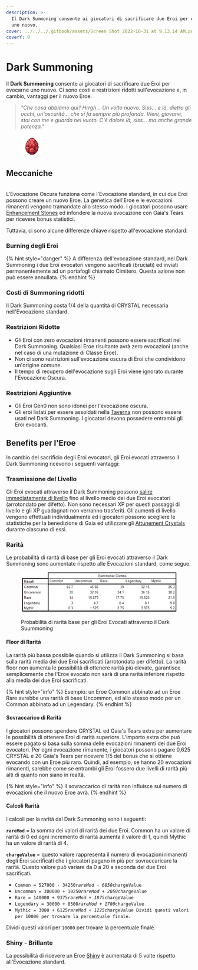 ```yaml
---
description: >-
  Il Dark Summoning consente ai giocatori di sacrificare due Eroi per evocarne
  uno nuovo.
cover: ../../../.gitbook/assets/Screen Shot 2022-10-31 at 9.13.14 AM.png
coverY: 0
---
```


# Dark Summoning

Il **Dark Summoning** consente ai giocatori di sacrificare due Eroi per evocarne uno nuovo. Ci sono costi e restrizioni ridotti sull'evocazione e, in cambio, vantaggi per il nuovo Eroe.

> _"Che cosa abbiamo qui? Hrrgh... Un volto nuovo. Sìss... e là, dietro gli occhi, un'oscurità... che si fa sempre più profonda. Vieni, giovane, stai con me e guarda nel vuoto. C'è dolore là, siss... ma anche grande potenza."_

<figure><img src="../../../.gitbook/assets/dark-crystal.gif" alt=""><figcaption></figcaption></figure>

## Meccaniche

\
L'Evocazione Oscura funziona come l'Evocazione standard, in cui due Eroi possono creare un nuovo Eroe. La genetica dell'Eroe e le evocazioni rimanenti vengono tramandate allo stesso modo. I giocatori possono usare [Enhancement Stones](../../../learn/gameplay/heroes/enhancement-stones.md) ed infondere la nuova evocazione con Gaia's Tears per ricevere bonus statistici.

Tuttavia, ci sono alcune differenze chiave rispetto all'evocazione standard:

### Burning degli Eroi

{% hint style="danger" %}
A differenza dell'evocazione standard, nel Dark Summoning i due Eroi evocatori vengono sacrificati (bruciati) ed inviati permanentemente ad un portafogli chiamato Cimitero. Questa azione non può essere annullata.
{% endhint %}

### Costi di Summoning ridotti

Il Dark Summoning costa 1/4 della quantità di CRYSTAL necessaria nell'Evocazione standard.

### Restrizioni Ridotte

* Gli Eroi con zero evocazioni rimanenti possono essere sacrificati nel Dark Summoning. Qualsiasi Eroe risultante avrà zero evocazioni (anche nel caso di una mutazione di Classe Eroe).
* Non ci sono restrizioni sull'evocazione oscura di Eroi che condividono un'origine comune.
* Il tempo di recupero dell'evocazione sugli Eroi viene ignorato durante l'Evocazione Oscura.

### Restrizioni Aggiuntive

* Gli Eroi Gen0 non sono idonei per l'evocazione oscura.
* Gli eroi listati per essere assoldati nella [Taverna](../../../learn/gameplay/tavern.md) non possono essere usati nel Dark Summoning. I giocatori devono possedere entrambi gli Eroi evocanti.

## Benefits per l'Eroe

In cambio del sacrificio degli Eroi evocatori, gli Eroi evocati attraverso il Dark Summoning ricevono i seguenti vantaggi:

### Trasmissione del Livello

Gli Eroi evocati attraverso il Dark Summoning possono [salire immediatamente di livello](../../../learn/gameplay/heroes/leveling.md) fino al livello medio dei due Eroi evocatori (arrotondato per difetto). Non sono necessari XP per questi passaggi di livello e gli XP guadagnati non verranno trasferiti. Gli aumenti di livello vengono effettuati individualmente ed i giocatori possono scegliere le statistiche per la benedizione di Gaia ed utilizzare gli [Attunement Crystals](../../../learn/gameplay/heroes/attunement-crystal/) durante ciascuno di essi.

### Rarità

Le probabilità di rarità di base per gli Eroi evocati attraverso il Dark Summoning sono aumentate rispetto alle Evocazioni standard, come segue:

<figure><img src="../../../.gitbook/assets/image.png" alt=""><figcaption><p>Probabilità di rarità base per gli Eroi Evocati attraverso il Dark Suummoning</p></figcaption></figure>

#### Floor di Rarità

La rarità più bassa possibile quando si utilizza il Dark Summoning si basa sulla rarità media dei due Eroi sacrificati (arrotondata per difetto). La rarità floor non aumenta le possibilità di ottenere rarità più elevate, garantisce semplicemente che l'Eroe evocato non sarà di una rarità inferiore rispetto alla media dei due Eroi sacrificati.

{% hint style="info" %}
Esempio: un Eroe Common abbinato ad un Eroe Rare avrebbe una rarità di base Uncommon, ed allo stesso modo per un Common abbinato ad un Legendary.
{% endhint %}

#### Sovraccarico di Rarità

I giocatori possono spendere CRYSTAL ed Gaia's Tears extra per aumentare le possibilità di ottenere Eroi di rarità superiore. L'importo extra che può essere pagato si basa sulla somma delle evocazioni rimanenti dei due Eroi evocatori. Per ogni evocazione rimanente, i giocatori possono pagare 0,625 CRYSTAL e 20 Gaia's Tears per ricevere 1/5 del bonus che si ottiene evocando con un Eroe più raro. Quindi, ad esempio, se hanno 20 evocazioni rimanenti, sarebbe come se entrambi gli Eroi fossero due livelli di rarità più alti di quanto non siano in realtà.

{% hint style="info" %}
Il sovraccarico di rarità non influisce sul numero di evocazioni che il nuovo Eroe avrà.
{% endhint %}

#### Calcoli Rarità

I calcoli per la rarità dal Dark Summoning sono i seguenti:

**`rareMod`** = la somma dei valori di rarità dei due Eroi. Common ha un valore di rarità di 0 ed ogni incremento di rarità aumenta il valore di 1, quindi Mythic ha un valore di rarità di 4.&#x20;

**`chargeValue`** = questo valore rappresenta il numero di evocazioni rimanenti degli Eroi sacrificati che i giocatori pagano in più per sovraccaricare la rarità. Questo valore può variare da 0 a 20 a seconda dei due Eroi sacrificati.

* `Common = 527000 - 34250`_`rareMod - 6850`_`chargeValue`
* `Uncommon = 300000 + 10250`_`rareMod + 2050`_`chargeValue`
* `Rare = 140000 + 9375`_`rareMod + 1875`_`chargeValue`
* `Legendary = 30000 + 8500`_`rareMod + 1700`_`chargeValue`
* `Mythic = 3000 + 6125`_`rareMod + 1225`_`chargeValue Dividi questi valori per 10000 per trovare la percentuale finale.`

Dividi questi valori per `10000` per trovare la percentuale finale.

### Shiny - Brillante

La possibilità di ricevere un Eroe [Shiny](../../../learn/gameplay/heroes/rarity.md#shiny-brillante) è aumentata di 5 volte rispetto all'Evocazione standard.
